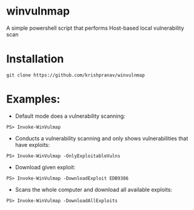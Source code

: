 # winvulnmap
A simple powershell script that performs Host-based local vulnerability scan

# Installation
```
git clone https://github.com/krishpranav/winvulnmap
```

# Examples:

- Default mode does a vulnerability scanning:
```
PS> Invoke-WinVulmap
```

- Conducts a vulnerability scanning and only shows vulnerabilities that have exploits:
```
PS> Invoke-WinVulmap -OnlyExploitableVulns
```

- Download given exploit:
```
PS> Invoke-WinVulmap -DownloadExploit EDB9386
```

- Scans the whole computer and download all available exploits:
```
PS> Invoke-WinVulmap -DownloadAllExploits
```
